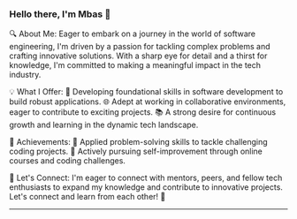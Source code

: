 ### Hello there, I'm Mbas 👋

🔍 About Me:
Eager to embark on a journey in the world of software engineering, I'm driven by a passion for tackling complex problems and crafting innovative solutions. With a sharp eye for detail and a thirst for knowledge, I'm committed to making a meaningful impact in the tech industry.

💡 What I Offer:
🔧 Developing foundational skills in software development to build robust applications.
🌐 Adept at working in collaborative environments, eager to contribute to exciting projects.
📚 A strong desire for continuous growth and learning in the dynamic tech landscape.

🌟 Achievements:
🚀 Applied problem-solving skills to tackle challenging coding projects.
📖 Actively pursuing self-improvement through online courses and coding challenges.

🔗 Let's Connect:
I'm eager to connect with mentors, peers, and fellow tech enthusiasts to expand my knowledge and contribute to innovative projects. Let's connect and learn from each other! 🤝

---
